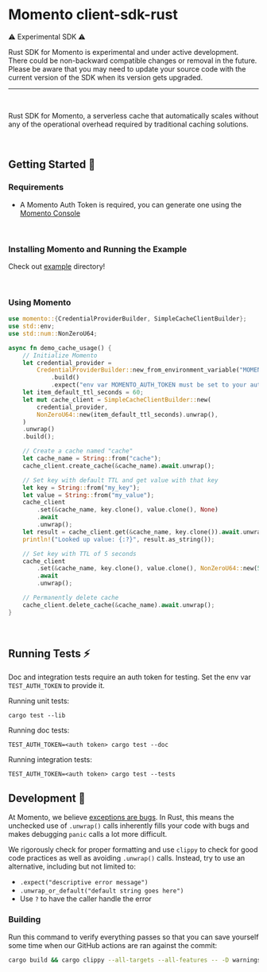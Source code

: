 # Momento client-sdk-rust

⚠️ Experimental SDK ⚠️

Rust SDK for Momento is experimental and under active development.
There could be non-backward compatible changes or removal in the future.
Please be aware that you may need to update your source code with the current version of the SDK when its version gets upgraded.

---

<br/>

Rust SDK for Momento, a serverless cache that automatically scales without any of the operational overhead required by traditional caching solutions.

<br/>

## Getting Started 🏃

### Requirements

- A Momento Auth Token is required, you can generate one using the [Momento Console](https://console.gomomento.com)

<br/>

### Installing Momento and Running the Example

Check out [example](./example/) directory!

<br/>

### Using Momento

```rust
use momento::{CredentialProviderBuilder, SimpleCacheClientBuilder};
use std::env;
use std::num::NonZeroU64;

async fn demo_cache_usage() {
    // Initialize Momento
    let credential_provider =
        CredentialProviderBuilder::new_from_environment_variable("MOMENTO_AUTH_TOKEN")
            .build()
            .expect("env var MOMENTO_AUTH_TOKEN must be set to your auth token");
    let item_default_ttl_seconds = 60;
    let mut cache_client = SimpleCacheClientBuilder::new(
        credential_provider,
        NonZeroU64::new(item_default_ttl_seconds).unwrap(),
    )
    .unwrap()
    .build();

    // Create a cache named "cache"
    let cache_name = String::from("cache");
    cache_client.create_cache(&cache_name).await.unwrap();

    // Set key with default TTL and get value with that key
    let key = String::from("my_key");
    let value = String::from("my_value");
    cache_client
        .set(&cache_name, key.clone(), value.clone(), None)
        .await
        .unwrap();
    let result = cache_client.get(&cache_name, key.clone()).await.unwrap();
    println!("Looked up value: {:?}", result.as_string());

    // Set key with TTL of 5 seconds
    cache_client
        .set(&cache_name, key.clone(), value.clone(), NonZeroU64::new(5))
        .await
        .unwrap();

    // Permanently delete cache
    cache_client.delete_cache(&cache_name).await.unwrap();
}
```

<br/>

## Running Tests ⚡

Doc and integration tests require an auth token for testing. Set the env var `TEST_AUTH_TOKEN` to
provide it.

Running unit tests:

```
cargo test --lib
```

Running doc tests:

```
TEST_AUTH_TOKEN=<auth token> cargo test --doc
```

Running integration tests:

```
TEST_AUTH_TOKEN=<auth token> cargo test --tests
```

## Development 🔨

At Momento, we believe [exceptions are bugs](https://www.gomomento.com/blog/exceptions-are-bugs). In Rust, this means the
unchecked use of `.unwrap()` calls inherently fills your code with bugs and makes debugging `panic` calls a lot more difficult.

We rigorously check for proper formatting and use `clippy` to check for good code practices as well as avoiding `.unwrap()` calls. Instead, try to use
an alternative, including but not limited to:

- `.expect("descriptive error message")`
- `.unwrap_or_default("default string goes here")`
- Use `?` to have the caller handle the error

### Building

Run this command to verify everything passes so that you can save yourself some time when our GitHub actions are ran against the commit:

```bash
cargo build && cargo clippy --all-targets --all-features -- -D warnings -W clippy::unwrap_used
```
